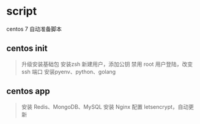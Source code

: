 # script
centos 7 自动准备脚本

## centos init 
> 升级安装基础包
> 安装zsh
> 新建用户，添加公钥
> 禁用 root 用户登陆，改变 ssh 端口
> 安装pyenv、python、golang

## centos app
> 安装 Redis、MongoDB、MySQL
> 安装 Nginx
> 配置 letsencrypt，自动更新